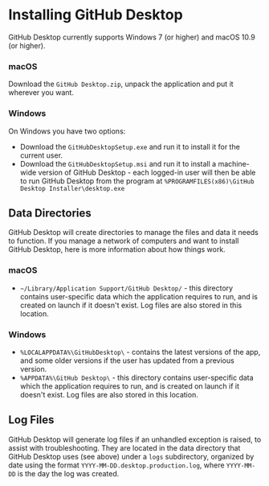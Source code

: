 # Installing GitHub Desktop

GitHub Desktop currently supports Windows 7 (or higher) and macOS 10.9 (or
higher).

### macOS

Download the `GitHub Desktop.zip`, unpack the application and put it wherever
you want.

### Windows

On Windows you have two options:

* Download the `GitHubDesktopSetup.exe` and run it to install it for the current
  user.
* Download the `GitHubDesktopSetup.msi` and run it to install a machine-wide
  version of GitHub Desktop - each logged-in user will then be able to run
  GitHub Desktop from the program at
  `%PROGRAMFILES(x86)\GitHub Desktop Installer\desktop.exe`

## Data Directories

GitHub Desktop will create directories to manage the files and data it needs to
function. If you manage a network of computers and want to install GitHub
Desktop, here is more information about how things work.

### macOS

* `~/Library/Application Support/GitHub Desktop/` - this directory contains
  user-specific data which the application requires to run, and is created on
  launch if it doesn't exist. Log files are also stored in this location.

### Windows

* `%LOCALAPPDATA%\GitHubDesktop\` - contains the latest versions of the app, and
  some older versions if the user has updated from a previous version.
* `%APPDATA%\GitHub Desktop\` - this directory contains user-specific data which
  the application requires to run, and is created on launch if it doesn't exist.
  Log files are also stored in this location.

## Log Files

GitHub Desktop will generate log files if an unhandled exception is raised, to
assist with troubleshooting. They are located in the data directory that GitHub
Desktop uses (see above) under a `logs` subdirectory, organized by date using
the format `YYYY-MM-DD.desktop.production.log`, where `YYYY-MM-DD` is the day
the log was created.
